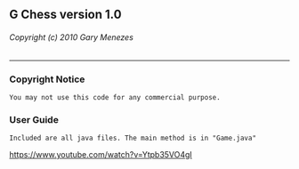 ## G Chess version 1.0
###### Copyright (c) 2010 Gary Menezes
---
### Copyright Notice
    You may not use this code for any commercial purpose.

### User Guide
    Included are all java files. The main method is in "Game.java"

https://www.youtube.com/watch?v=Ytpb35VO4gI
